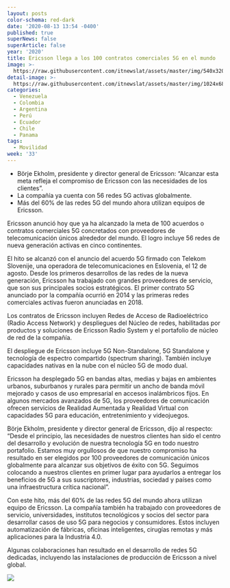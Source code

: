 ```yaml
---
layout: posts
color-schema: red-dark
date: '2020-08-13 13:54 -0400'
published: true
superNews: false
superArticle: false
year: '2020'
title: Ericsson llega a los 100 contratos comerciales 5G en el mundo
image: >-
  https://raw.githubusercontent.com/itnewslat/assets/master/img/540x320/Firma-p.jpg
detail-image: >-
  https://raw.githubusercontent.com/itnewslat/assets/master/img/1024x680/Firma-g.jpg
categories:
  - Venezuela
  - Colombia
  - Argentina
  - Perú
  - Ecuador
  - Chile
  - Panama
tags:
  - Movilidad
week: '33'
---
```

- Börje Ekholm, presidente y director general de Ericsson: “Alcanzar esta meta refleja el compromiso de Ericsson con las necesidades de los clientes”.
- La compañía ya cuenta con 56 redes 5G activas globalmente.
- Más del 60% de las redes 5G del mundo ahora utilizan equipos de Ericsson.

Ericsson anunció hoy que ya ha alcanzado la meta de 100 acuerdos o contratos comerciales 5G concretados con proveedores de telecomunicación únicos alrededor del mundo. El logro incluye 56 redes de nueva generación activas en cinco continentes.

El hito se alcanzó con el anuncio del acuerdo 5G firmado con Telekom Slovenije, una operadora de telecomunicaciones en Eslovenia, el 12 de agosto. Desde los primeros desarrollos de las redes de la nueva generación, Ericsson ha trabajado con grandes proveedores de servicio, que son sus principales socios estratégicos. El primer contrato 5G anunciado por la compañía ocurrió en 2014 y las primeras redes comerciales activas fueron anunciadas en 2018.

Los contratos de Ericsson incluyen Redes de Acceso de Radioeléctrico (Radio Access Network) y despliegues del Núcleo de redes, habilitadas por productos y soluciones de Ericsson Radio System y el portafolio de núcleo de red de la compañía.

El despliegue de Ericsson incluye 5G Non-Standalone, 5G Standalone y tecnología de espectro compartido (spectrum sharing). También incluye capacidades nativas en la nube con el núcleo 5G de modo dual.

Ericsson ha desplegado 5G en bandas altas, medias y bajas en ambientes urbanos, suburbanos y rurales para permitir un ancho de banda móvil mejorado y casos de uso empresarial en accesos inalámbricos fijos. En algunos mercados avanzados de 5G, los proveedores de comunicación ofrecen servicios de Realidad Aumentada y Realidad Virtual con capacidades 5G para educación, entretenimiento y videojuegos.

Börje Ekholm, presidente y director general de Ericsson, dijo al respecto: “Desde el principio, las necesidades de nuestros clientes han sido el centro del desarrollo y evolución de nuestra tecnología 5G en todo nuestro portafolio. Estamos muy orgullosos de que nuestro compromiso ha resultado en ser elegidos por 100 proveedores de comunicación únicos globalmente para alcanzar sus objetivos de éxito con 5G. Seguimos colocando a nuestros clientes en primer lugar para ayudarlos a entregar los beneficios de 5G a sus suscriptores, industrias, sociedad y países como una infraestructura crítica nacional”.

Con este hito, más del 60% de las redes 5G del mundo ahora utilizan equipo de Ericsson. La compañía también ha trabajado con proveedores de servicio, universidades, institutos tecnológicos y socios del sector para desarrollar casos de uso 5G para negocios y consumidores. Estos incluyen automatización de fábricas, oficinas inteligentes, cirugías remotas y más aplicaciones para la Industria 4.0.

Algunas colaboraciones han resultado en el desarrollo de redes 5G dedicadas, incluyendo las instalaciones de producción de Ericsson a nivel global. 

<img src="https://tracker.metricool.com/c3po.jpg?hash=56f88a41e39ab42c063cc51676587a04"/>